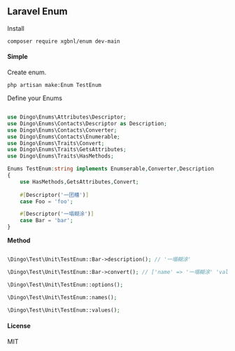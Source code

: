 ## Laravel Enum

Install

```shell
composer require xgbnl/enum dev-main
```

#### Simple

Create enum.

```shell
php artisan make:Enum TestEnum
```

Define your Enums

```php

use Dingo\Enums\Attributes\Descriptor;
use Dingo\Enums\Contacts\Descriptor as Description;
use Dingo\Enums\Contacts\Converter;
use Dingo\Enums\Contacts\Enumerable;
use Dingo\Enums\Traits\Convert;
use Dingo\Enums\Traits\GetsAttributes;
use Dingo\Enums\Traits\HasMethods;

Enums TestEnum:string implements Enumserable,Converter,Description
{
    use HasMethods,GetsAttributes,Convert;
    
    #[Descriptor('一团糟')]
    case Foo = 'foo';

    #[Descriptor('一塌糊涂')]
    case Bar = 'bar';
}
```

**Method**

```php

\Dingo\Test\Unit\TestEnum::Bar->description(); // '一塌糊涂'

\Dingo\Test\Unit\TestEnum::Bar->convert(); // ['name' => '一塌糊涂' 'value' => 'bar']

\Dingo\Test\Unit\TestEnum::options();

\Dingo\Test\Unit\TestEnum::names();

\Dingo\Test\Unit\TestEnum::values();

```

#### License

MIT

